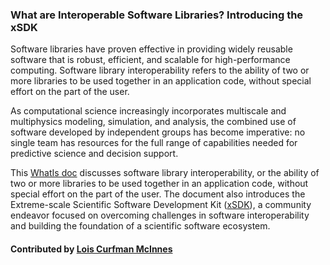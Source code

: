 ### What are Interoperable Software Libraries? Introducing the xSDK
<!--deck start--->

Software libraries have proven effective in providing widely reusable software that is robust, efficient, and scalable for
high-performance computing. Software library interoperability refers to the ability of two or more libraries to be used
together in an application code, without special effort on the part of the user.
<!--deck end--->

<!--body start--->
As computational science increasingly incorporates multiscale and multiphysics modeling, simulation, and analysis, the combined use of software developed by independent groups has become imperative: no single team has resources for the full range of capabilities needed for predictive science and decision support. 

This [WhatIs doc](https://ideas-productivity.org/wordpress/wp-content/uploads/2016/12/IDEAS-InteroperabilityWhatAreInteroperableSoftwareLibraries-V0.2.pdf "What are Interoperable Software Libraries?: Introducing the xSDK") discusses software library interoperability, or the ability of two or more libraries to be used together in an application 
code, without special effort on the part of the user. The document also introduces the Extreme-scale Scientific Software Development Kit ([xSDK](https://xsdk.info)), a community endeavor focused on overcoming challenges in software interoperability and building the foundation of a scientific software ecosystem.

#### Contributed by [Lois Curfman McInnes](http://github.com/curfman)
<!--body end--->

<!---
Publish: yes
Pinned: yes
Categories: planning
Topics: software interoperability
Tags: terminology, whatis, document
Level: 0
Prerequisites: none
Aggregate: none
--->
